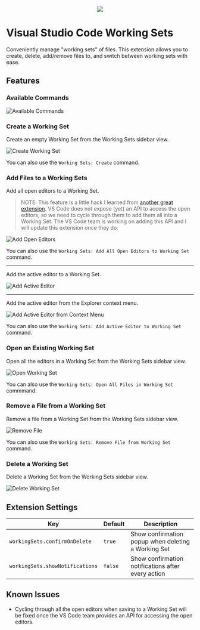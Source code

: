 <p align="center">
  <img src="./assets/briefcase-72.png" />
</p>

# Visual Studio Code Working Sets

Conveniently manage "working sets" of files. This extension allows you to create, delete, add/remove files to, and switch between working sets with ease.

## Features

### Available Commands

![Available Commands](./assets/commands.png)

### Create a Working Set

Create an empty Working Set from the Working Sets sidebar view.

![Create Working Set](./assets/create.png)

You can also use the `Working Sets: Create` command.

### Add Files to a Working Sets

Add all open editors to a Working Set.

> NOTE: This feature is a little hack I learned from [another great extension](https://marketplace.visualstudio.com/items?itemName=eamodio.restore-editors). VS Code does not expose (yet) an API to access the open editors, so we need to cycle through them to add them all into a Working Set. The VS Code team is working on adding this API and I will update this extension once they do.

![Add Open Editors](./assets/add-files.png)

You can also use the `Working Sets: Add All Open Editors to Working Set` command.

---

Add the active editor to a Working Set.

![Add Active Editor](./assets/add-file-1.png)

---

Add the active editor from the Explorer context menu.

![Add Active Editor from Context Menu](./assets/add-file-2.png)

You can also use the `Working Sets: Add Active Editor to Working Set` command.

### Open an Existing Working Set

Open all the editors in a Working Set from the Working Sets sidebar view.

![Open Working Set](./assets/open.png)

You can also use the `Working Sets: Open All Files in Working Set` commmand.

### Remove a File from a Working Set

Remove a file from a Working Set from the Working Sets sidebar view.

![Remove File](./assets/remove-file.png)

You can also use the `Working Sets: Remove File from Working Set` command.

### Delete a Working Set

Delete a Working Set from the Working Sets sidebar view.

![Delete Working Set](./assets/delete.png)

## Extension Settings

| Key                             | Default | Description                                         |
| ------------------------------- | ------- | --------------------------------------------------- |
| `workingSets.confirmOnDelete`   | `true`  | Show confirmation popup when deleting a Working Set |
| `workingSets.showNotifications` | `false` | Show confirmation notifications after every action  |

## Known Issues

- Cycling through all the open editors when saving to a Working Set will be fixed once the VS Code team provides an API for accessing the open editors.
